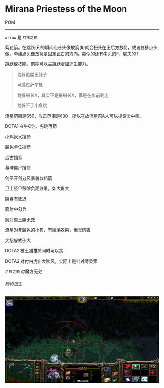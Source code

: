 # Mirana Priestess of the Moon

POM	

---

`arrow` 是 `月神之箭`

菊花箭。在跳跃(E)的瞬间点击头像放箭(R)就会扭头在正后方放箭，或者位移点头像。单纯点头像放箭是固定正右的方向。类似的还有牛头的F，屠夫的T

跳跃躲技能。前期可以主跳跃增加逃生能力。

> 跳躲骷髅王锤子 
>
> 可跳过萨尔框
>
> 跳躲船长X，其实不是躲船长X，而是在水前跳走
>
> 跳躲不了小鱼跳

流星范围是650，攻击范围是630，所以在放流星前A人可以提高命中率。

DOTA1 白牛C你，先跳再箭

小鸡泉水挡箭

魔免单位挡箭

远古挡箭

墓碑僵尸挡箭

剑圣开剑刃风暴貌似挡箭

卫士胫甲移除负面效果，如大鱼大

隐身有延迟

箭射中勾兵

箭对兽王鹰无效

流星对开魔免的小狗，有砸落效果，但无伤害

大招躲矮子大

DOTA2 被土猫推的同时可以跳

DOTA2 对付白虎出大吹风，实际上是针对缚灵索

`月神之箭` 对魔方无效

###### 砍树逃生

<img src="./img/砍树.png" alt="砍树逃生" style="zoom: 50%;" align="left" />

